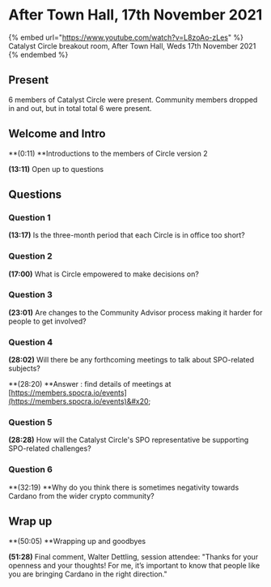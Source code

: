 # After Town Hall, 17th November 2021

{% embed url="https://www.youtube.com/watch?v=L8zoAo-zLes" %}
Catalyst Circle breakout room, After Town Hall, Weds 17th November 2021
{% endembed %}

## Present

6 members of Catalyst Circle were present. Community members dropped in and out, but in total total 6 were present.

## Welcome and Intro

**(0:11) **Introductions to the members of Circle version 2

**(13:11)** Open up to questions&#x20;

## Questions

### Question 1

**(13:17)** Is the three-month period that each Circle is in office too short?

### Question 2

**(17:00)** What is Circle empowered to make decisions on?

### Question 3

**(23:01)** Are changes to the Community Advisor process making it harder for people to get involved?&#x20;

### Question 4

**(28:02)** Will there be any forthcoming meetings to talk about SPO-related subjects?

**(28:20) **Answer : find details of meetings at [https://members.spocra.io/events](https://members.spocra.io/events)&#x20;

### Question 5

**(28:28)** How will the Catalyst Circle's SPO representative be supporting SPO-related challenges?

### Question 6

**(32:19) **Why do you think there is sometimes negativity towards Cardano from the wider crypto community?

## Wrap up

**(50:05) **Wrapping up and goodbyes

**(51:28)** Final comment, Walter Dettling, session attendee: "Thanks for your openness and your thoughts! For me, it’s important to know that people like you are bringing Cardano in the right direction."
